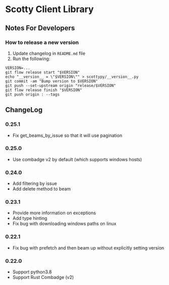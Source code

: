 
# Scotty Client Library  
  
## Notes For Developers  
  
### How to release a new version  
  
1. Update changelog in `README.md` file
1. Run the following:
```
VERSION=...
git flow release start "$VERSION"
echo "__version__ = \"$VERSION\"" > scottypy/__version__.py
git commit -am "Bump version to $VERSION"
git push --set-upstream origin "release/$VERSION"
git flow release finish "$VERSION"
git push origin : --tags
```


## ChangeLog

### 0.25.1

* Fix get_beams_by_issue so that it will use pagination

### 0.25.0

* Use combadge v2 by default (which supports windows hosts)

### 0.24.0

* Add filtering by issue
* Add delete method to beam

### 0.23.1

* Provide more information on exceptions
* Add type hinting
* Fix bug with downloading windows paths on linux

### 0.22.1

* Fix bug with prefetch and then beam up without explicitly setting version

### 0.22.0

* Support python3.8
* Support Rust Combadge (v2)

